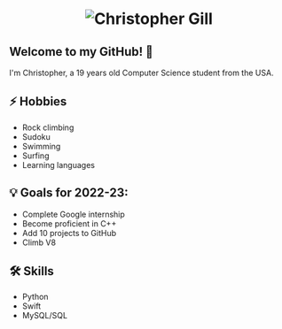 <h1 align="center">
  <img src="https://media.giphy.com/media/lzQipW7HQlEvOg0wTw/giphy.gif" alt="Christopher Gill" />
</h1>

## Welcome to my GitHub! 👋
I'm Christopher, a 19 years old Computer Science student from the USA.

## ⚡ Hobbies
* Rock climbing
* Sudoku
* Swimming
* Surfing
* Learning languages

## 💡 Goals for 2022-23:
* Complete Google internship
* Become proficient in C++
* Add 10 projects to GitHub
* Climb V8 

## 🛠 Skills
- Python 
- Swift
- MySQL/SQL




